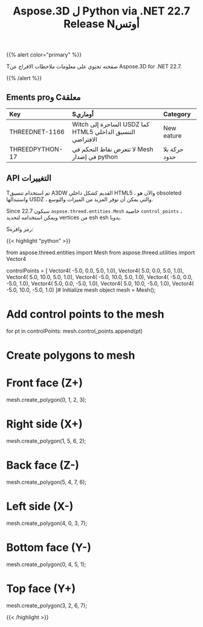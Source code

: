 ﻿---
title: Aspose.3D ل Python via .NET 22.7 Release Nأوتس
type: docs
weight: 6
url: /ar/python-net/aspose-3d-for-python-net-22-7-release-notes/
description: Tانه الافراج عن الملاحظات من Aspose.3D ل Python via .NET 22.7.
---
{{% alert color="primary" %}}

Tصفحته تحتوي على معلومات ملاحظات الافراج عن Aspose.3D for .NET 22.7.

{{% /alert %}}
## **Ements proو Cمعلقة**

|**Key**|**Sأوماري**|**Category**|
|:- |:- |:- |
|THREEDNET-1166 |Witch الساحرة إلى USDZ كما HTML5 التنسيق الداخلي الافتراضي|New eature|
|THREEDPYTHON-17 |لا تتعرض نقاط التحكم في Mesh في إصدار python|حركة بلا حدود|

## API التغييرات ##


Tتم استخدام تنسيق A3DW القديم كشكل داخلي HTML5 ، والآن هو obsoleted واستبدالها USDZ ، والتي يمكن أن توفر المزيد من الميزات والتوسع.

Since 22.7 سيكون `aspose.threed.entities.Mesh` خاصية `control_points` ، ويمكن استخدامه لتحديد vertices من esh esh يدويا.

Sرمز وافرة:

{{< highlight "python" >}}

from aspose.threed.entities import Mesh
from aspose.threed.utilities import Vector4

controlPoints = [
	Vector4( -5.0, 0.0, 5.0, 1.0),
	Vector4( 5.0, 0.0, 5.0, 1.0),
	Vector4( 5.0, 10.0, 5.0, 1.0),
	Vector4( -5.0, 10.0, 5.0, 1.0),
	Vector4( -5.0, 0.0, -5.0, 1.0),
	Vector4( 5.0, 0.0, -5.0, 1.0),
	Vector4( 5.0, 10.0, -5.0, 1.0),
	Vector4( -5.0, 10.0, -5.0, 1.0)
]# Initialize mesh object
mesh = Mesh();
# Add control points to the mesh
for pt in controlPoints:
	mesh.control_points.append(pt)
# Create polygons to mesh
# Front face (Z+)
mesh.create_polygon(0, 1, 2, 3);
# Right side (X+)
mesh.create_polygon(1, 5, 6, 2);
# Back face (Z-)
mesh.create_polygon(5, 4, 7, 6);
# Left side (X-)
mesh.create_polygon(4, 0, 3, 7);
# Bottom face (Y-)
mesh.create_polygon(0, 4, 5, 1);
# Top face (Y+)
mesh.create_polygon(3, 2, 6, 7);

{{< /highlight >}}




